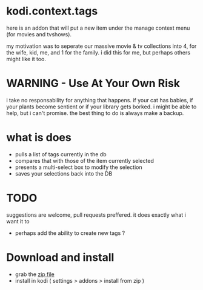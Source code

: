 # kodi.context.tags

here is an addon that will put a new item under the manage context menu (for movies and tvshows). 

my motivation was to seperate our massive movie & tv collections into 4, for the wife, kid, me, and 1 for the family. i did this for me, but perhaps others might like it too. 

# WARNING - Use At Your Own Risk
i take no responsability for anything that happens. if your cat has babies, if your plants become sentient or if your library gets borked. i might be able to help, but i can't promise. the best thing to do is always make a backup. 

# what is does
- pulls a list of tags currently in the db
- compares that with those of the item currently selected
- presents a multi-select box to modify the selection
- saves your selections back into the DB

# TODO
suggestions are welcome, pull requests preffered. it does exactly what i want it to
- perhaps add the ability to create new tags ?

# Download and install
- grab the [zip file](https://github.com/zosky/kodi.context.tags/archive/master.zip)
- install in kodi ( settings > addons > install from zip )
